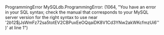 ProgrammingError
MySQLdb.ProgrammingError: (1064, "You have an error in your SQL syntax; check the manual that corresponds to your MySQL server version for the right syntax to use near '$2b$12$jJsWmFz72sa5totEV2CBPuxEeOQqaiDK8V1Cd3YNw2akWKcfmzUi6'')' at line 1")
